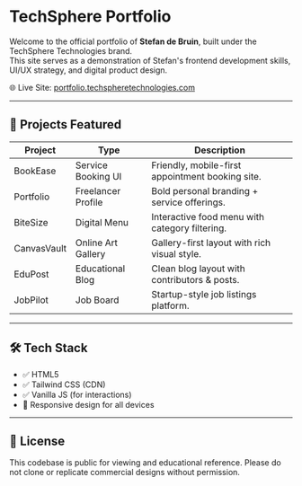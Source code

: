 # TechSphere Portfolio

Welcome to the official portfolio of **Stefan de Bruin**, built under the TechSphere Technologies brand.  
This site serves as a demonstration of Stefan's frontend development skills, UI/UX strategy, and digital product design.

🌐 Live Site: [portfolio.techspheretechnologies.com](https://portfolio.techspheretechnologies.com)

---

## 🧩 Projects Featured

| Project        | Type               | Description |
|----------------|--------------------|-------------|
| BookEase       | Service Booking UI | Friendly, mobile-first appointment booking site. |
| Portfolio      | Freelancer Profile | Bold personal branding + service offerings. |
| BiteSize       | Digital Menu       | Interactive food menu with category filtering. |
| CanvasVault    | Online Art Gallery | Gallery-first layout with rich visual style. |
| EduPost        | Educational Blog   | Clean blog layout with contributors & posts. |
| JobPilot       | Job Board          | Startup-style job listings platform. |

---

## 🛠 Tech Stack

- ✅ HTML5
- ✅ Tailwind CSS (CDN)
- ✅ Vanilla JS (for interactions)
- 🎨 Responsive design for all devices

---

## 🚀 License

This codebase is public for viewing and educational reference. Please do not clone or replicate commercial designs without permission.

